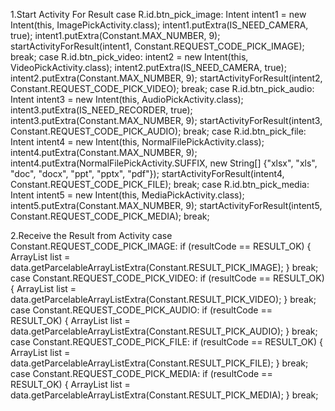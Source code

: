 1.Start Activity For Result
case R.id.btn_pick_image:
	Intent intent1 = new Intent(this, ImagePickActivity.class);
	intent1.putExtra(IS_NEED_CAMERA, true);
	intent1.putExtra(Constant.MAX_NUMBER, 9);
	startActivityForResult(intent1, Constant.REQUEST_CODE_PICK_IMAGE);
	break;
case R.id.btn_pick_video:
	intent2 = new Intent(this, VideoPickActivity.class);
	intent2.putExtra(IS_NEED_CAMERA, true);
	intent2.putExtra(Constant.MAX_NUMBER, 9);
	startActivityForResult(intent2, Constant.REQUEST_CODE_PICK_VIDEO);
	break;
case R.id.btn_pick_audio:
	Intent intent3 = new Intent(this, AudioPickActivity.class);
	intent3.putExtra(IS_NEED_RECORDER, true);
	intent3.putExtra(Constant.MAX_NUMBER, 9);
	startActivityForResult(intent3, Constant.REQUEST_CODE_PICK_AUDIO);
	break;
case R.id.btn_pick_file:
	Intent intent4 = new Intent(this, NormalFilePickActivity.class);
	intent4.putExtra(Constant.MAX_NUMBER, 9);
	intent4.putExtra(NormalFilePickActivity.SUFFIX, new String[] {"xlsx", "xls", "doc", "docx", "ppt", "pptx", "pdf"});
	startActivityForResult(intent4, Constant.REQUEST_CODE_PICK_FILE);
	break;
case R.id.btn_pick_media:
	Intent intent5 = new Intent(this, MediaPickActivity.class);
	intent5.putExtra(Constant.MAX_NUMBER, 9);
	startActivityForResult(intent5, Constant.REQUEST_CODE_PICK_MEDIA);
	break;

2.Receive the Result from Activity
case Constant.REQUEST_CODE_PICK_IMAGE:
	if (resultCode == RESULT_OK) {
        ArrayList<ImageFile> list = data.getParcelableArrayListExtra(Constant.RESULT_PICK_IMAGE);
    }
    break;
case Constant.REQUEST_CODE_PICK_VIDEO:
	if (resultCode == RESULT_OK) {
        ArrayList<VideoFile> list = data.getParcelableArrayListExtra(Constant.RESULT_PICK_VIDEO);
    }
    break;
case Constant.REQUEST_CODE_PICK_AUDIO:
	if (resultCode == RESULT_OK) {
        ArrayList<AudioFile> list = data.getParcelableArrayListExtra(Constant.RESULT_PICK_AUDIO);
    }
    break;
case Constant.REQUEST_CODE_PICK_FILE:
	if (resultCode == RESULT_OK) {
        ArrayList<NormalFile> list = data.getParcelableArrayListExtra(Constant.RESULT_PICK_FILE);
    }
    break;
case Constant.REQUEST_CODE_PICK_MEDIA:
	if (resultCode == RESULT_OK) {
        ArrayList<MediaFile> list = data.getParcelableArrayListExtra(Constant.RESULT_PICK_MEDIA);
    }
    break;